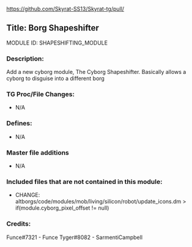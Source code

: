 https://github.com/Skyrat-SS13/Skyrat-tg/pull/

## Title: Borg Shapeshifter

MODULE ID: SHAPESHIFTING_MODULE

### Description:

Add a new cyborg module, The Cyborg Shapeshifter. Basically allows a cyborg to disguise into a different borg

### TG Proc/File Changes:

- N/A
<!-- If you had to edit, or append to any core procs in the process of making this PR, list them here. APPEND: Also, please include any files that you've changed. .DM files that is. -->

### Defines:

- N/A
<!-- If you needed to add any defines, mention the files you added those defines in -->

### Master file additions

- N/A
<!-- Any master file changes you've made to existing master files or if you've added a new master file. Please mark either as #NEW or #CHANGE -->

### Included files that are not contained in this module:

- CHANGE: altborgs/code/modules/mob/living/silicon/robot/update_icons.dm > if(module.cyborg_pixel_offset != null)
<!-- Likewise, be it a non-modular file or a modular one that's not contained within the folder belonging to this specific module, it should be mentioned here -->

### Credits:
Funce#7321 - Funce
Tyger#8082 - SarmentiCampbell
<!-- Here go the credits to you, dear coder, and in case of collaborative work or ports, credits to the original source of the code -->